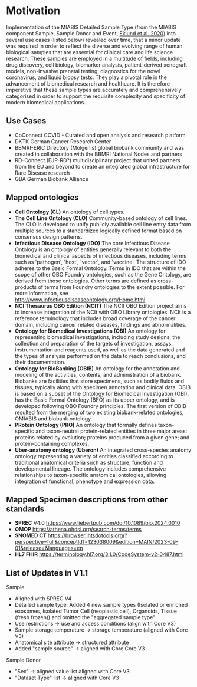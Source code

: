# Motivation
Implementation of the MIABIS Detailed Sample Type (from the MIABIS component Sample, Sample Donor and Event, [Eklund et al. 2020](https://www.liebertpub.com/doi/10.1089/bio.2019.0129)) into several use cases (listed below) revealed over time, that a minor update was required in order to reflect the diverse and evolving range of human biological samples that are essential for clinical care and life science research. These samples are employed in a multitude of fields, including drug discovery, cell biology, biomarker analysis, patient-derived xenograft models, non-invasive prenatal testing, diagnostics for the novel coronavirus, and liquid biopsy tests. They play a pivotal role in the advancement of biomedical research and healthcare. It is therefore imperative that these sample types are accurately and comprehensively categorised in order to support the requisite complexity and specificity of modern biomedical applications.

## Use Cases
 - CoConnect	COVID - Curated and open analysis and research platform	
 - DKTK	German Cancer Research Center	
 - BBMRI-ERIC Directory (Molgenis)	global biobank community and was created in collaboration with the BBMRI National Nodes and partners	
 - RD-Connect (EJP-RD?)	multidisciplinary project that united partners from the EU and beyond to create an integrated global infrastructure for Rare Disease research	
 - GBA 	German Biobank Alliance
		
## Mapped ontologies		
 - **Cell Ontology (CL)**	An ontology of cell types.
 - **The Cell Line Ontology (CLO)** Community-based ontology of cell lines. The CLO is developed to unify publicly available cell line entry data from multiple sources to a standardized logically defined format based on consensus design patterns.
 - **Infectious Disease Ontology (IDO)**	The core Infectious Disease Ontology is an ontology of entities generally relevant to both the biomedical and clinical aspects of infectious diseases, including terms such as 'pathogen', 'host', 'vector', and 'vaccine'. The structure of IDO adheres to the Basic Formal Ontology. Terms in IDO that are within the scope of other OBO Foundry ontologies, such as the Gene Ontology, are derived from those ontologies. Other terms are defined as cross-products of terms from Foundry ontologies to the extent possible. For more information, see http://www.infectiousdiseaseontology.org/Home.html.
 - **NCI Thesaurus OBO Edition (NCIT)**	The NCIt OBO Edition project aims to increase integration of the NCIt with OBO Library ontologies. NCIt is a reference terminology that includes broad coverage of the cancer domain, including cancer related diseases, findings and abnormalities.
 - **Ontology for Biomedical Investigations (OBI)**	An ontology for representing biomedical investigations, including study designs, the collection and preparation of the targets of investigation, assays, instrumentation and reagents used, as well as the data generated and the types of analysis performed on the data to reach conclusions, and their documentation.
 - **Ontology for BIoBanking (OBIB)**	An ontology for the annotation and modeling of the activities, contents, and administration of a biobank. Biobanks are facilities that store specimens, such as bodily fluids and tissues, typically along with specimen annotation and clinical data. OBIB is based on a subset of the Ontology for Biomedical Investigation (OBI), has the Basic Formal Ontology (BFO) as its upper ontology, and is developed following OBO Foundry principles. The first version of OBIB resulted from the merging of two existing biobank-related ontologies, OMIABIS and biobank ontology.
 - **PRotein Ontology (PRO)** An ontology that formally defines taxon-specific and taxon-neutral protein-related entities in three major areas: proteins related by evolution; proteins produced from a given gene; and protein-containing complexes.
 - **Uber-anatomy ontology (Uberon)** An integrated cross-species anatomy ontology representing a variety of entities classified according to traditional anatomical criteria such as structure, function and developmental lineage. The ontology includes comprehensive relationships to taxon-specific anatomical ontologies, allowing integration of functional, phenotype and expression data.
		
## Mapped Specimen descriptions from other standards		
 - **SPREC** V4.0 https://www.liebertpub.com/doi/10.1089/bio.2024.0010
 - **OMOP**	https://athena.ohdsi.org/search-terms/terms	
 - **SNOMED CT**	https://browser.ihtsdotools.org/?perspective=full&conceptId1=123038009&edition=MAIN/2023-09-01&release=&languages=en	
 - **HL7 FHIR**	https://terminology.hl7.org/3.1.0/CodeSystem-v2-0487.html

## List of Updates in V1.1

Sample
 - Aligned with SPREC V4
 - Detailed sample type: Added 4 new sample types (Isolated or enriched exosomes, Isolated Tumor Cell (neoplastic cell), Organoids, Tissue (fresh frozen)) and omitted the "aggregated sample type"
 - Use restrictions -> use and access conditions (align with Core V3)
 - Sample storage temperature -> storage temperature (aligned with Core V3)
 - Anatomical site attribute -> [structured attribute](https://github.com/BBMRI-ERIC/miabis/blob/master/all%20structured%20data.md#anatomical-site)
 - Added "sample source" -> aligned with Core Core V3

Sample Donor
 - "Sex" -> aligned value list aligned with Core V3
 - "Dataset Type" list -> aligned with Core V3
